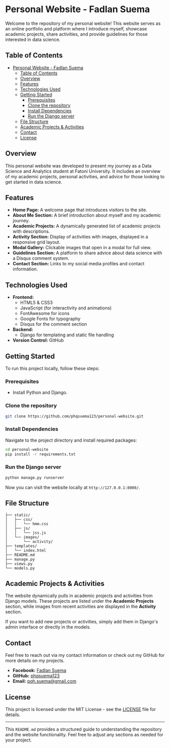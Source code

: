 # Personal Website - Fadlan Suema

Welcome to the repository of my personal website! This website serves as an online portfolio and platform where I introduce myself, showcase academic projects, share activities, and provide guidelines for those interested in data science.

## Table of Contents
- [Personal Website - Fadlan Suema](#personal-website---fadlan-suema)
  - [Table of Contents](#table-of-contents)
  - [Overview](#overview)
  - [Features](#features)
  - [Technologies Used](#technologies-used)
  - [Getting Started](#getting-started)
    - [Prerequisites](#prerequisites)
    - [Clone the repository](#clone-the-repository)
    - [Install Dependencies](#install-dependencies)
    - [Run the Django server](#run-the-django-server)
  - [File Structure](#file-structure)
  - [Academic Projects \& Activities](#academic-projects--activities)
  - [Contact](#contact)
  - [License](#license)

## Overview
This personal website was developed to present my journey as a Data Science and Analytics student at Fatoni University. It includes an overview of my academic projects, personal activities, and advice for those looking to get started in data science.

## Features
- **Home Page:** A welcome page that introduces visitors to the site.
- **About Me Section:** A brief introduction about myself and my academic journey.
- **Academic Projects:** A dynamically generated list of academic projects with descriptions.
- **Activity Section:** Display of activities with images, displayed in a responsive grid layout.
- **Modal Gallery:** Clickable images that open in a modal for full view.
- **Guidelines Section:** A platform to share advice about data science with a Disqus comment system.
- **Contact Section:** Links to my social media profiles and contact information.

## Technologies Used
- **Frontend:**
  - HTML5 & CSS3
  - JavaScript (for interactivity and animations)
  - FontAwesome for icons
  - Google Fonts for typography
  - Disqus for the comment section
- **Backend:**
  - Django for templating and static file handling
- **Version Control:** GitHub

## Getting Started
To run this project locally, follow these steps:

### Prerequisites
- Install Python and Django.

### Clone the repository
```bash
git clone https://github.com/phqsuema123/personal-website.git
```

### Install Dependencies
Navigate to the project directory and install required packages:
```bash
cd personal-website
pip install -r requirements.txt
```

### Run the Django server
```bash
python manage.py runserver
```

Now you can visit the website locally at `http://127.0.0.1:8000/`.

## File Structure
```
├── static/
│   ├── css/
│   │   └── hmm.css
│   ├── js/
│   │   └── jss.js
│   └── images/
│       └── activity/
├── templates/
│   └── index.html
├── README.md
├── manage.py
├── views.py
└── models.py
```

## Academic Projects & Activities
The website dynamically pulls in academic projects and activities from Django models. These projects are listed under the **Academic Projects** section, while images from recent activities are displayed in the **Activity** section.

If you want to add new projects or activities, simply add them in Django's admin interface or directly in the models.

## Contact
Feel free to reach out via my contact information or check out my GitHub for more details on my projects.

- **Facebook:** [Fadlan Suema](https://web.facebook.com/profile.php?id=100089751685266)
- **GitHub:** [phqsuema123](https://github.com/phqsuema123)
- **Email:** pqh.suema@gmail.com

## License
This project is licensed under the MIT License - see the [LICENSE](LICENSE) file for details.

---

This `README.md` provides a structured guide to understanding the repository and the website functionality. Feel free to adjust any sections as needed for your project.